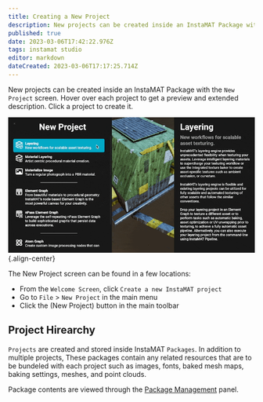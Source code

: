 ```yaml
---
title: Creating a New Project
description: New projects can be created inside an InstaMAT Package with the New Project screen.
published: true
date: 2023-03-06T17:42:22.976Z
tags: instamat studio
editor: markdown
dateCreated: 2023-03-06T17:17:25.714Z
---
```


New projects can be created inside an InstaMAT Package with the `New Project` screen. Hover over each project to get a preview and extended description. Click a project to create it.

![new_project_screen.gif](/instamat_studio/general/new_project_screen.gif){.align-center}

The New Project screen can be found in a few locations:

- From the `Welcome Screen`, click `Create a new InstaMAT project`
- Go to `File` > `New Project` in the main menu
- Click the <i class="fa-regular fa-octagon-plus"></i> (New Project) button in the main toolbar

## Project Hirearchy

`Projects` are created and stored inside InstaMAT `Packages`. In addition to multiple projects, These packages contain any related resources that are to be bundeled with each project such as images, fonts, baked mesh maps, baking settings, meshes, and point clouds.

Package contents are viewed through the [Package Management](/Products/InstaMAT_Studio/Canvas/Canvas_Interface/Package_Management) panel.